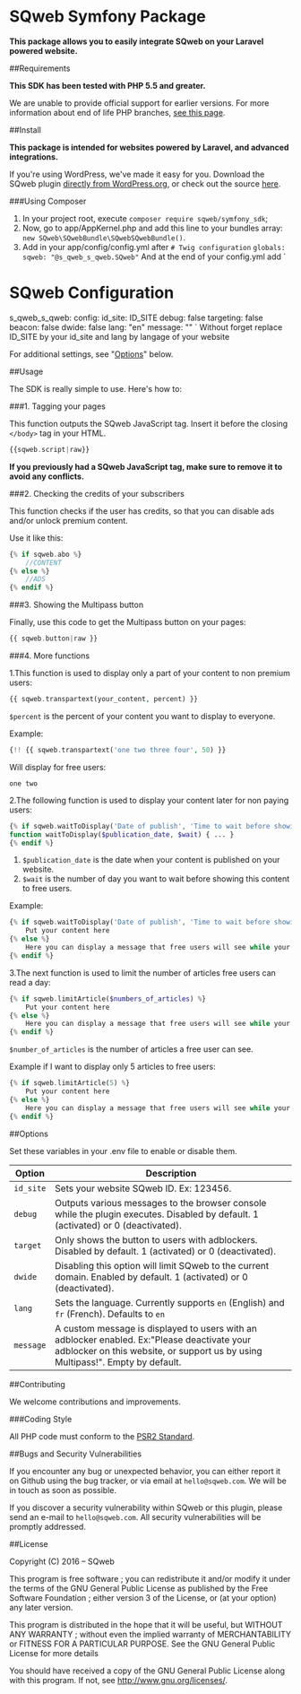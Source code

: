 SQweb Symfony Package
===

**This package allows you to easily integrate SQweb on your Laravel powered website.**

##Requirements

**This SDK has been tested with PHP 5.5 and greater.**

We are unable to provide official support for earlier versions. For more information about end of life PHP branches, [see this page](http://php.net/supported-versions.php).

##Install

**This package is intended for websites powered by Laravel, and advanced integrations.**

If you're using WordPress, we've made it easy for you. Download the SQweb plugin [directly from WordPress.org](https://wordpress.org/plugins/sqweb/), or check out the source [here](https://github.com/SQweb-team/SQweb-WordPress-Plugin).

###Using Composer

1. In your project root, execute `composer require sqweb/symfony_sdk`;
2. Now, go to app/AppKernel.php and add this line to your bundles array: `new SQweb\SQwebBundle\SQwebSQwebBundle()`.
3. Add in your app/config/config.yml after `# Twig configuration`
`
globals:
        sqweb: "@s_qweb_s_qweb.SQweb"
`
And at the end of your config.yml add
`
# SQweb Configuration
s_qweb_s_qweb:
    config:
        id_site: ID_SITE
        debug: false
        targeting: false
        beacon: false
        dwide: false
        lang: "en"
        message: ""
`
Without forget replace ID_SITE by your id_site and lang by langage of your website

For additional settings, see "[Options](#options)" below.

##Usage

The SDK is really simple to use. Here's how to:

###1. Tagging your pages

This function outputs the SQweb JavaScript tag. Insert it before the closing `</body>` tag in your HTML.

```php
{{sqweb.script|raw}}
```

**If you previously had a SQweb JavaScript tag, make sure to remove it to avoid any conflicts.**

###2. Checking the credits of your subscribers

This function checks if the user has credits, so that you can disable ads and/or unlock premium content.

Use it like this:

```php
{% if sqweb.abo %}
	//CONTENT
{% else %}
	//ADS
{% endif %}
```

###3. Showing the Multipass button

Finally, use this code to get the Multipass button on your pages:

```php
{{ sqweb.button|raw }}
```

###4. More functions

1.This function is used to display only a part of your content to non premium users:
```php
{{ sqweb.transpartext(your_content, percent) }}
```
`$percent` is the percent of your content you want to display to everyone.

Example:
```php
{!! {{ sqweb.transpartext('one two three four', 50) }}
```
Will display for free users:
```
one two
```

2.The following function is used to display your content later for non paying users:
```php
{% if sqweb.waitToDisplay('Date of publish', 'Time to wait before showing articles') %}
function waitToDisplay($publication_date, $wait) { ... }
{% endif %}
```
1. `$publication_date` is the date when your content is published on your website.
2. `$wait` is the number of day you want to wait before showing this content to free users.

Example:
```php
{% if sqweb.waitToDisplay('Date of publish', 'Time to wait before showing articles') %}
	Put your content here
{% else %}
	Here you can display a message that free users will see while your article is not displayed
{% endif %}
```

3.The next function is used to limit the number of articles free users can read a day:
```php
{% if sqweb.limitArticle($numbers_of_articles) %}
	Put your content here
{% else %}
	Here you can display a message that free users will see while your article is not displayed
{% endif %}
```
`$number_of_articles` is the number of articles a free user can see.

Example if I want to display only 5 articles to free users:
```php
{% if sqweb.limitArticle(5) %}
	Put your content here
{% else %}
	Here you can display a message that free users will see while your article is not displayed
{% endif %}
```

##Options

Set these variables in your .env file to enable or disable them.

|Option|Description
|---|---|
|`id_site`|Sets your website SQweb ID. Ex: 123456.|
|`debug`|Outputs various messages to the browser console while the plugin executes. Disabled by default. 1 (activated) or 0 (deactivated).|
|`target`|Only shows the button to users with adblockers. Disabled by default. 1 (activated) or 0 (deactivated).|
|`dwide`|Disabling this option will limit SQweb to the current domain. Enabled by default. 1 (activated) or 0 (deactivated).|
|`lang`|Sets the language. Currently supports `en` (English) and `fr` (French). Defaults to `en`|
|`message`|A custom message is displayed to users with an adblocker enabled. Ex:"Please deactivate your adblocker on this website, or support us by using Multipass!". Empty by default.|


##Contributing

We welcome contributions and improvements.

###Coding Style

All PHP code must conform to the [PSR2 Standard](http://www.php-fig.org/psr/psr-2/).

##Bugs and Security Vulnerabilities

If you encounter any bug or unexpected behavior, you can either report it on Github using the bug tracker, or via email at `hello@sqweb.com`. We will be in touch as soon as possible.

If you discover a security vulnerability within SQweb or this plugin, please send an e-mail to `hello@sqweb.com`. All security vulnerabilities will be promptly addressed.

##License

Copyright (C) 2016 – SQweb

This program is free software ; you can redistribute it and/or modify it under the terms of the GNU General Public License as published by the Free Software Foundation ; either version 3 of the License, or (at your option) any later version.

This program is distributed in the hope that it will be useful, but WITHOUT ANY WARRANTY ; without even the implied warranty of MERCHANTABILITY or FITNESS FOR A PARTICULAR PURPOSE. See the GNU General Public License for more details

You should have received a copy of the GNU General Public License along with this program. If not, see <http://www.gnu.org/licenses/>.